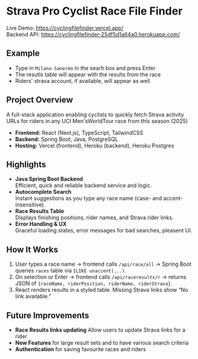 # Strava Pro Cyclist Race File Finder

Live Demo: https://cyclingfilefinder.vercel.app/  
Backend API: https://cyclingfilefinder-25df5d1a64a0.herokuapp.com/  

## Example 
- Type in `Milano-Sanermo` in the searh box and press Enter
- The resutls table will appear with the results from the race 
- Riders' strava account, if available, will appear as well

## Project Overview
A full-stack application enabling cyclists to quickly fetch Strava activity URLs for riders in any UCI Men'sWorldTour race from this season (2025)  
- **Frontend:** React (Next.js), TypeScript, TailwindCSS  
- **Backend:** Spring Boot, Java, PostgreSQL  
- **Hosting:** Vercel (frontend), Heroku (backend), Heroku Postgres  

## Highlights 
- **Java Spring Boot Backend**  
  Efficient, quick and reliable backend service and logic. 
- **Autocomplete Search**  
  Instant suggestions as you type any race name (case- and accent-insensitive).
- **Race Results Table**  
  Displays finishing positions, rider names, and Strava rider links.
- **Error Handling & UX**  
  Graceful loading states, error messages for bad searches, pleasent UI.

## How It Works
1. User types a race name → frontend calls `/api/race/all` → Spring Boot queries `races` table via `ILIKE unaccent(...)`.  
2. On selection or Enter → frontend calls `/api/raceresults/r` → returns JSON of `{raceName, riderPosition, riderName, riderStrava}`.  
3. React renders results in a styled table. Missing Strava links show “No link available.”

## Future Improvements
- **Race Results links updating** Allow users to update Strava links for a rider 
- **New Features** for large result sets and to have various search criteria 
- **Authentication** for saving favourite races and riders



